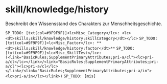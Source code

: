 # skill/knowledge/history

Beschreibt den Wissensstand des Charakters zur Menschheitsgeschichte.

`SP_TODO: [txt(col=#9F9F9F)]<lc>Misc_Category</lc>: <lc><dt>skills;skill/knowledge/history;skillCategory</dt></lc>`
`SP_TODO: [txt(col=#9F9F9F)]<lc>Misc_Factor</lc>: **<dt>skills;skill/knowledge/history;factor</dt>**`
`SP_TODO: [txt(col=#9F9F9F)]<lc>Misc_SkillTest</lc>: (<link="BasicRules;SupplementPrimaryAttributes;pri-a/cl"><lc>pri-a/cl</lc></link>/<link="BasicRules;SupplementPrimaryAttributes;pri-a/cl"><lc>pri-a/cl</lc></link>/<link="BasicRules;SupplementPrimaryAttributes;pri-a/in"><lc>pri-a/in</lc></link>)`
`SP_TODO: [mis]`